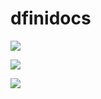 # dfinidocs

[![](https://opencollective.com/dfinidocs/contributors.svg?width=890&button=false)](https://github.com/carstenjacobsen/dfinidocs/contributors)

<!-- Copy-paste in your Readme.md file -->

<a href="https://github.com/carstenjacobsen/dfinidocs/graphs/contributors">
  <img src="https://contrib.rocks/image?repo=carstenjacobsen/dfinidocs" />
</a>

[![](https://opencollective.com/carstenjacobsen/dfinidoc/contributors.svg?width=890&button=false)](https://github.com/remarkablemark/html-react-parser/graphs/contributors)
